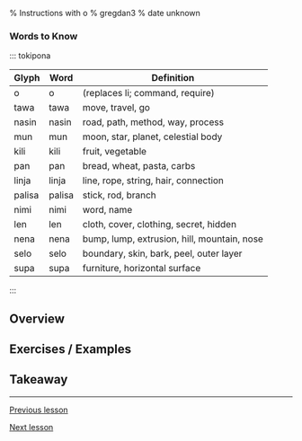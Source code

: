 % Instructions with o
% gregdan3
% date unknown

### Words to Know

::: tokipona

| Glyph  | Word   | Definition                                  |
| ------ | ------ | ------------------------------------------- |
| o      | o      | (replaces li; command, require)             |
| tawa   | tawa   | move, travel, go                            |
| nasin  | nasin  | road, path, method, way, process            |
| mun    | mun    | moon, star, planet, celestial body          |
| kili   | kili   | fruit, vegetable                            |
| pan    | pan    | bread, wheat, pasta, carbs                  |
| linja  | linja  | line, rope, string, hair, connection        |
| palisa | palisa | stick, rod, branch                          |
| nimi   | nimi   | word, name                                  |
| len    | len    | cloth, cover, clothing, secret, hidden      |
| nena   | nena   | bump, lump, extrusion, hill, mountain, nose |
| selo   | selo   | boundary, skin, bark, peel, outer layer     |
| supa   | supa   | furniture, horizontal surface               |

:::

## Overview

## Exercises / Examples

## Takeaway

---

[Previous lesson](./preverbs.html)

[Next lesson](./preps.html)
